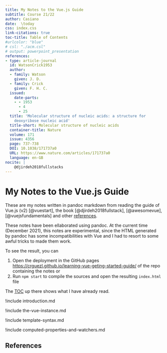 ```yaml
---
title: My Notes to the Vue.js Guide
subtitle: Course 21/22
author: Casiano
date:  \today
css: index.css
link-citations: true
toc-title: Table of Contents
#urlcolor: "blue"
# csl: "./acm.csl"
# output: powerpoint_presentation
references:
- type: article-journal
  id: WatsonCrick1953
  author:
  - family: Watson
    given: J. D.
  - family: Crick
    given: F. H. C.
  issued:
    date-parts:
    - - 1953
      - 4
      - 25
  title: 'Molecular structure of nucleic acids: a structure for
    deoxyribose nucleic acid'
  title-short: Molecular structure of nucleic acids
  container-title: Nature
  volume: 171
  issue: 4356
  page: 737-738
  DOI: 10.1038/171737a0
  URL: https://www.nature.com/articles/171737a0
  language: en-GB
nocite: |
    @djirdeh2018fullstacks
--- 
```


# My Notes to the Vue.js Guide

<!--
https://stackoverflow.com/questions/48429998/data-prefix-is-added-to-custom-attributes-how-to-prevent-this
-->
These are my notes written in pandoc markdown from reading the guide of Vue.js (v2) [@vuestart], the book [@djirdeh2018fullstack], [@awesomevue], [@vuejsfundamentals]  and other [references](#references).

These notes have been ellaborated using pandoc.
At the current time (December 2021), this notes are experimental, since the HTML generated by pandoc has some incompatibilities with Vue and I had to resort to some awful tricks to made them work.

To see the result, you can 

1. Open the deployment in the  GitHub pages <https://crguezl.github.io/learning-vue-geting-started-guide/> of the repo containing the notes or
2. Run `npm start` to compile the sources and open the resulting `index.html` file

The [TOC](#toc) up there shows what I have already read.

!include introduction.md

!include the-vue-instance.md

!include template-syntax.md

!include computed-properties-and-watchers.md

## References
